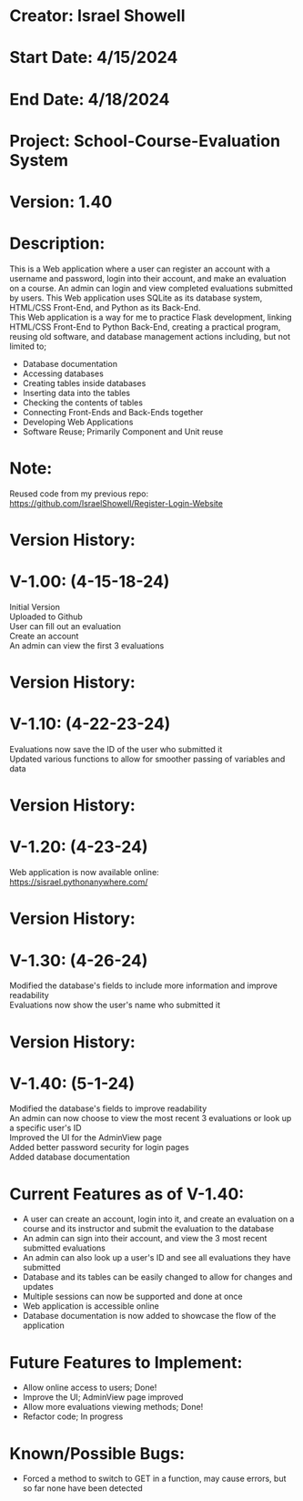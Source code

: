 # Creator: Israel Showell
# Start Date: 4/15/2024
# End Date: 4/18/2024
# Project: School-Course-Evaluation System
# Version: 1.40

# Description:
This is a Web application where a user can register an account with a username and password, login into their account, and make an evaluation on a course.
An admin can login and view completed evaluations submitted by users.
This Web application uses SQLite as its database system, HTML/CSS Front-End, and Python as its Back-End. <br>
This Web application is a way for me to practice Flask development, linking HTML/CSS Front-End to Python Back-End, creating a practical program,
reusing old software, and database management actions including, but not limited to; 

- Database documentation
- Accessing databases 
- Creating tables inside databases 
- Inserting data into the tables 
- Checking the contents of tables
- Connecting Front-Ends and Back-Ends together
- Developing Web Applications
- Software Reuse; Primarily Component and Unit reuse

# Note:
Reused code from my previous repo: <br>
https://github.com/IsraelShowell/Register-Login-Website

# Version History:
# V-1.00: (4-15-18-24)
Initial Version <br>
Uploaded to Github <br>
User can fill out an evaluation <br>
Create an account <br>
An admin can view the first 3 evaluations 

# Version History:
# V-1.10: (4-22-23-24)
Evaluations now save the ID of the user who submitted it <br>
Updated various functions to allow for smoother passing of variables and data <br>

# Version History:
# V-1.20: (4-23-24)
Web application is now available online: <br>
https://sisrael.pythonanywhere.com/

# Version History:
# V-1.30: (4-26-24)
Modified the database's fields to include more information and improve readability <br>
Evaluations now show the user's name who submitted it

# Version History:
# V-1.40: (5-1-24)
Modified the database's fields to improve readability <br>
An admin can now choose to view the most recent 3 evaluations or look up a specific user's ID <br>
Improved the UI for the AdminView page <br>
Added better password security for login pages <br>
Added database documentation


# Current Features as of V-1.40:
- A user can create an account, login into it, and create an evaluation on a course and its instructor and submit the evaluation to the database
- An admin can sign into their account, and view the 3 most recent submitted evaluations
- An admin can also look up a user's ID and see all evaluations they have submitted
- Database and its tables can be easily changed to allow for changes and updates
- Multiple sessions can now be supported and done at once
- Web application is accessible online
- Database documentation is now added to showcase the flow of the application

# Future Features to Implement:
- Allow online access to users; Done!
- Improve the UI; AdminView page improved
- Allow more evaluations viewing methods; Done!
- Refactor code; In progress

# Known/Possible Bugs:
- Forced a method to switch to GET in a function, may cause errors, but so far none have been detected
